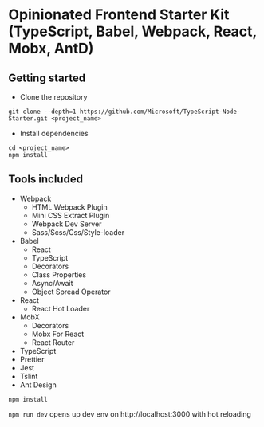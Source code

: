 # Opinionated Frontend Starter Kit (TypeScript, Babel, Webpack, React, Mobx, AntD)

## Getting started
- Clone the repository
```
git clone --depth=1 https://github.com/Microsoft/TypeScript-Node-Starter.git <project_name>
```
- Install dependencies
```
cd <project_name>
npm install
```

## Tools included

* Webpack
    * HTML Webpack Plugin
    * Mini CSS Extract Plugin
    * Webpack Dev Server
    * Sass/Scss/Css/Style-loader
* Babel
    * React
    * TypeScript
    * Decorators
    * Class Properties
    * Async/Await
    * Object Spread Operator
* React
    * React Hot Loader
* MobX
    * Decorators
    * Mobx For React
    * React Router
* TypeScript
* Prettier
* Jest
* Tslint
* Ant Design

`npm install`

`npm run dev` opens up dev env on http://localhost:3000 with hot reloading
